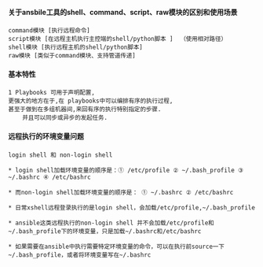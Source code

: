 #### 关于ansbile工具的shell、command、script、raw模块的区别和使用场景

    command模块 [执行远程命令]
    script模块 [在远程主机执行主控端的shell/python脚本 ]  （使用相对路径）
    shell模块 [执行远程主机的shell/python脚本]
    raw模块 [类似于command模块、支持管道传递]
	
#### 基本特性

    1 Playbooks 可用于声明配置,
    更强大的地方在于,在 playbooks中可以编排有序的执行过程,
    甚至于做到在多组机器间,来回有序的执行特别指定的步骤.
        并且可以同步或异步的发起任务.

#### 远程执行的环境变量问题


```
login shell 和 non-login shell

* login shell加载环境变量的顺序是：① /etc/profile ② ~/.bash_profile ③ ~/.bashrc ④ /etc/bashrc 

* 而non-login shell加载环境变量的顺序是： ① ~/.bashrc ② /etc/bashrc

* 日常xshell远程登录执行的是login shell，会加载/etc/profile,~/.bash_profile 

* ansible这类远程执行的non-login shell 并不会加载/etc/profile和~/.bash_profile下的环境变量，只是加载~/.bashrc和/etc/bashrc

* 如果需要在ansible中执行需要特定环境变量的命令，可以在执行前source一下~/.bash_profile，或者将环境变量写在~/.bashrc 
```

